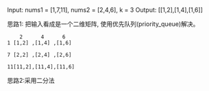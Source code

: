 Input: nums1 = [1,7,11], nums2 = [2,4,6], k = 3
Output: [[1,2],[1,4],[1,6]]

思路1:
把输入看成是一个二维矩阵, 使用优先队列(priority_queue)解决。
```
    2      4      6
1 [1,2] ,[1,4] ,[1,6]

7 [2,2] ,[2,4] ,[2,6]

11[11,2],[11,4],[11,6]
```

思路2:采用二分法